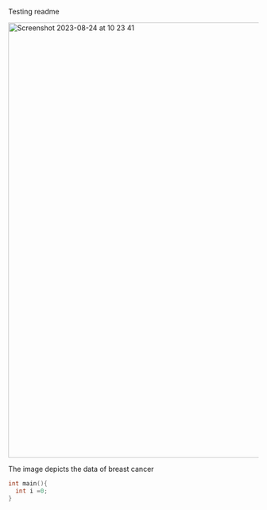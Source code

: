 Testing readme

<img width="875" alt="Screenshot 2023-08-24 at 10 23 41" src="https://github.com/afrizalamrustian/materi/assets/45628881/b8f080bd-2304-4c78-bb8c-d5154b3f2a9f">

The image depicts the data of breast cancer

```cpp
int main(){
  int i =0;
}
